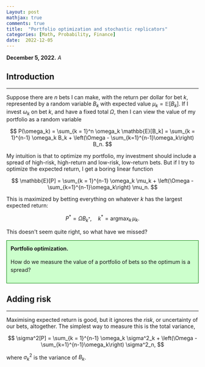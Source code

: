```yaml
---
Layout: post
mathjax: true
comments: true
title:  "Portfolio optimization and stochastic replicators"
categories: [Math, Probability, Finance]
date:  2022-12-05
---
```


**December 5, 2022.** *A*

## Introduction
---

Suppose there are $n$ bets I can make, with the return per dollar for
bet $k$, represented by a random variable $B_k$
with expected value $\mu_k = \mathbb{E}[B_k]$.
If I invest $\omega_k$ on bet
$k$, and have a fixed total $\Omega$, then I can view the value of my
portfolio as a random variable

$$
P(\omega_k) = \sum_{k = 1}^n \omega_k \mathbb{E}[B_k] = \sum_{k =
1}^{n-1} \omega_k B_k + \left(\Omega - \sum_{k=1}^{n-1}\omega_k\right) B_n.
$$

My intuition is that to optimize my portfolio, my investment should
include a spread of high-risk, high-return and low-risk, low-return bets.
But if I try to optimize the expected return, I get a boring linear function

$$
\mathbb{E}[P] = \sum_{k =
1}^{n-1} \omega_k \mu_k + \left(\Omega - \sum_{k=1}^{n-1}\omega_k\right) \mu_n.
$$

This is maximized by betting everything on whatever $k$ has the
largest expected return:

$$
P^* = \Omega B_{k^*}, \quad k^* = \text{argmax}_k\,\mu_k.
$$

This doesn't seem quite right, so what have we missed?

<div style="background-color: #cfc ; padding: 10px; border: 1px
solid green; line-height:1.5">
<b>Portfolio optimization.</b> <br>

How do we measure the value of a portfolio of bets so the optimum is a spread?
</div>

## Adding risk
---

Maximising expected return is good, but it ignores the *risk*, or
uncertainty of our bets, altogether.
The simplest way to measure this is the total variance,

$$
\sigma^2[P] = \sum_{k =
1}^{n-1} \omega_k \sigma^2_k + \left(\Omega - \sum_{k=1}^{n-1}\omega_k\right) \sigma^2_n,
$$

where $\sigma^2_k$ is the variance of $B_k$.
